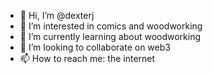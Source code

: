- 👋 Hi, I’m @dexterj
- 👀 I’m interested in comics and woodworking
- 🌱 I’m currently learning about woodworking
- 💞️ I’m looking to collaborate on web3
- 📫 How to reach me: the internet
